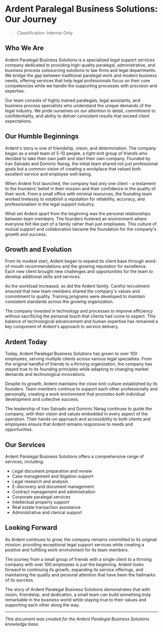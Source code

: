 # Ardent Paralegal Business Solutions: Our Journey
> Classification: Internal-Only

## Who We Are

Ardent Paralegal Business Solutions is a specialized legal support services company dedicated to providing high-quality paralegal, administrative, and business process outsourcing solutions to law firms and legal departments. We bridge the gap between traditional paralegal work and modern business needs, offering services that help legal professionals focus on their core competencies while we handle the supporting processes with precision and expertise.

Our team consists of highly trained paralegals, legal assistants, and business process specialists who understand the unique demands of the legal industry. We pride ourselves on our attention to detail, commitment to confidentiality, and ability to deliver consistent results that exceed client expectations.

## Our Humble Beginnings

Ardent's story is one of friendship, vision, and determination. The company began as a small team of 5-10 people, a tight-knit group of friends who decided to take their own path and start their own company. Founded by Iran Salvado and Dominic Narag, the initial team shared not just professional goals but a common vision of creating a workplace that valued both excellent service and employee well-being.

When Ardent first launched, the company had only one client - a testament to the founders' belief in their mission and their confidence in the quality of their work. From a small office with minimal resources, the founding team worked tirelessly to establish a reputation for reliability, accuracy, and professionalism in the legal support industry.

What set Ardent apart from the beginning was the personal relationships between team members. The founders fostered an environment where everyone felt like part of a family rather than just employees. This culture of mutual support and collaboration became the foundation for the company's growth and success.

## Growth and Evolution

From its modest start, Ardent began to expand its client base through word-of-mouth recommendations and the growing reputation for excellence. Each new client brought new challenges and opportunities for the team to develop additional skills and services.

As the workload increased, so did the Ardent family. Careful recruitment ensured that new team members shared the company's values and commitment to quality. Training programs were developed to maintain consistent standards across the growing organization.

The company invested in technology and processes to improve efficiency without sacrificing the personal touch that clients had come to expect. This balance of technological advancement and human expertise has remained a key component of Ardent's approach to service delivery.

## Ardent Today

Today, Ardent Paralegal Business Solutions has grown to over 100 employees, serving multiple clients across various legal specialties. From the original handful of friends to a thriving organization, the company has stayed true to its founding principles while adapting to changing market demands and technological innovations.

Despite its growth, Ardent maintains the close-knit culture established by its founders. Team members continue to support each other professionally and personally, creating a work environment that promotes both individual development and collective success.

The leadership of Iran Salvado and Dominic Narag continues to guide the company, with their vision and values embedded in every aspect of the operation. Their hands-on approach and accessibility to both clients and employees ensure that Ardent remains responsive to needs and opportunities.

## Our Services

Ardent Paralegal Business Solutions offers a comprehensive range of services, including:

- Legal document preparation and review
- Case management and litigation support
- Legal research and analysis
- E-discovery and document management
- Contract management and administration
- Corporate paralegal services
- Intellectual property support
- Real estate transaction assistance
- Administrative and clerical support

## Looking Forward

As Ardent continues to grow, the company remains committed to its original mission: providing exceptional legal support services while creating a positive and fulfilling work environment for its team members.

The journey from a small group of friends with a single client to a thriving company with over 100 employees is just the beginning. Ardent looks forward to continuing its growth, expanding its service offerings, and maintaining the quality and personal attention that have been the hallmarks of its success.

The story of Ardent Paralegal Business Solutions demonstrates that with vision, friendship, and dedication, a small team can build something truly remarkable in the business world while staying true to their values and supporting each other along the way.

---

*This document was created for the Ardent Paralegal Business Solutions knowledge base.*
